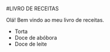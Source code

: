 #LIVRO DE RECEITAS 

Olá! Bem vindo ao meu livro de receitas.

 - Torta
 - Doce de abóbora
 - Doce de leite
